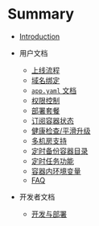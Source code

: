 # Summary

* [Introduction](README.md)

* 用户文档
	* [上线流程](docs/user-docs/setup.md)
	* [域名绑定](docs/user-docs/elb.md)
	* [`app.yaml` 文档](docs/user-docs/specs.md)
	* [权限控制](docs/user-docs/security-and-permissions.md)
	* [部署套餐](docs/user-docs/combos.md)
	* [订阅容器状态](docs/user-docs/subscribers.md)
	* [健康检查/平滑升级](docs/user-docs/healthcheck.md)
	* [多机房支持](docs/user-docs/zone.md)
	* [定时备份容器目录](docs/user-docs/backup.md)
	* [定时任务功能](docs/user-docs/crontab.md)
	* [容器内环境变量](docs/user-docs/env.md)
	* [FAQ](docs/user-docs/FAQ.md)

* 开发者文档
	* [开发与部署](docs/dev-docs/deploy.md)
